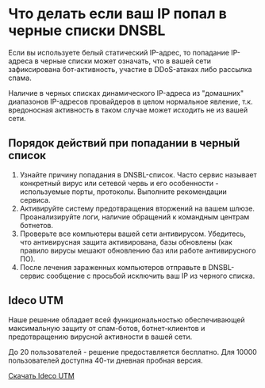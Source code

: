 # Что делать если ваш IP попал в черные списки DNSBL

Если вы используете белый статический IP-адрес, то попадание IP-адреса в черные списки может означать, что в вашей сети зафиксирована бот-активность, участие в DDoS-атаках либо рассылка спама.

Наличие в черных списках динамического IP-адреса из "домашних" диапазонов IP-адресов провайдеров в целом нормальное явление, т.к. вредоносная активность в таком случае может исходить не из вашей сети.

## Порядок действий при попадании в черный список

1. Узнайте причину попадания в DNSBL-список. Часто сервис называет конкретный вирус или сетевой червь и его особенности - используемые порты, протоколы. Выполните рекомендации сервиса.
2. Активируйте систему предотвращения вторжений на вашем шлюзе. Проанализируйте логи, наличие обращений к командным центрам ботнетов. 
3. Проверьте все компьютеры вашей сети антивирусом. Убедитесь, что антивирусная защита активирована, базы обновлены \(как правило вирусы мешают обновлению баз или работе антивирусного ПО\).
4. После лечения зараженных компьютеров отправьте в DNSBL-сервис сообщение с просьбой исключить ваш IP из черного списка.

## Ideco UTM

Наше решение обладает всей функциональностью обеспечивающей максимальную защиту от спам-ботов, ботнет-клиентов и предотвращению вирусной активности в вашей сети.

До 20 пользователей - решение предоставляется бесплатно. Для 10000 пользователей доступна 40-ти дневная пробная версия.

[Скачать Ideco UTM](https://my.ideco.ru/utm/download/)

